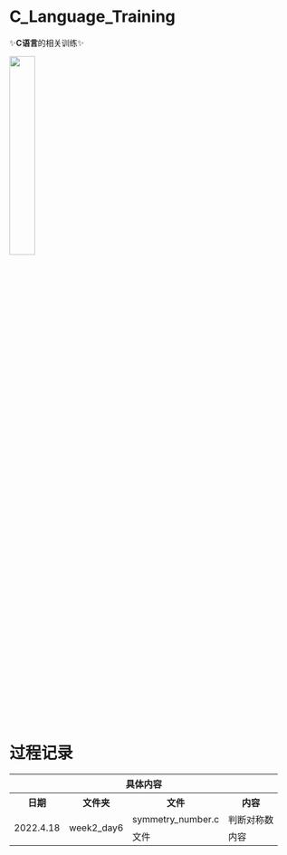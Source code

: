 # C_Language_Training

✨**C语言**的相关训练✨

<img src="https://gimg2.baidu.com/image_search/src=http%3A%2F%2Fpic4.zhimg.com%2Fv2-410e3a519103c59934daff1a1f1dcc57_180x120.jpg&refer=http%3A%2F%2Fpic4.zhimg.com&app=2002&size=f9999,10000&q=a80&n=0&g=0n&fmt=auto?sec=1652924850&t=107615f4bd8c4254ad1f8be5a3065ad0#pic_center" width="30%"></img>

# 过程记录

<table>
    <tr>
    	<th colspan="4">具体内容</th>
    </tr>
    <tr> 
    	<th>日期</th>
        <th>文件夹</th>
        <th>文件</th>
        <th>内容</th>
    </tr>
    <tr> 
    	<td rowspan="2">2022.4.18</td>
        <td rowspan="2">week2_day6</td>
        <td>symmetry_number.c</td>
        <td>判断对称数</td>
    </tr>
    <tr> 
    	<td>文件</td>
        <td>内容</td>
    </tr>
</table>
